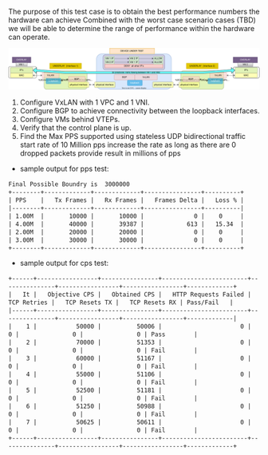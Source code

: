 The purpose of this test case is to obtain the best performance numbers the hardware can achieve
Combined with the worst case scenario cases (TBD) we will be able to determine the range of performance within the hardware can operate.

![vxlan_1vpc_1ip](../../images/test_vxlan_1vpc_1ip.svg)

1. Configure VxLAN with 1 VPC and 1 VNI.
2. Configure BGP to achieve connectivity between the loopback interfaces.
3. Configure VMs behind VTEPs.
4. Verify that the control plane is up.
5. Find the Max PPS supported using stateless UDP bidirectional traffic
	start rate of 10 Million pps
	increase the rate as long as there are 0 dropped packets
	provide result in millions of pps


- sample output for pps test:
```
Final Possible Boundry is  3000000
+--------+-------------+-------------+----------------+----------+
| PPS    |   Tx Frames |   Rx Frames |   Frames Delta |   Loss % |
|--------+-------------+-------------+----------------+----------|
| 1.00M  |       10000 |       10000 |              0 |    0     |
| 4.00M  |       40000 |       39387 |            613 |   15.34  |
| 2.00M  |       20000 |       20000 |              0 |    0     |
| 3.00M  |       30000 |       30000 |              0 |    0     |
+--------+-------------+-------------+----------------+----------+
```



- sample output for cps test:
```
+------+-----------------+----------------+------------------------+---------------+-----------------+-----------------+-------------+
|   It |   Objective CPS |   Obtained CPS |   HTTP Requests Failed |   TCP Retries |   TCP Resets TX |   TCP Resets RX | Pass/Fail   |
|------+-----------------+----------------+------------------------+---------------+-----------------+-----------------+-------------|
|    1 |      	   50000 |          50006 |                      0 |             0 |               0 |               0 | Pass        |
|    2 |      	   70000 |          51353 |                      0 |             0 |               0 |               0 | Fail        |
|    3 |           60000 |          51167 |                      0 |             0 |               0 |               0 | Fail        |
|    4 |           55000 |          51106 |                      0 |             0 |               0 |               0 | Fail        |
|    5 |           52500 |          51181 |                      0 |             0 |               0 |               0 | Fail        |
|    6 |           51250 |          50988 |                      0 |             0 |               0 |               0 | Fail        |
|    7 |           50625 |          50611 |                      0 |             0 |               0 |               0 | Fail        |
+------+-----------------+----------------+------------------------+---------------+-----------------+-----------------+-------------+
```
